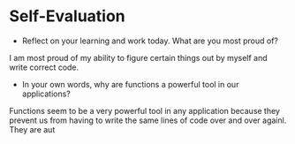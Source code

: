 # Self-Evaluation

- Reflect on your learning and work today. What are you most proud of?

I am most proud of my ability to figure certain things out by myself and write correct code.

- In your own words, why are functions a powerful tool in our applications?

Functions seem to be a very powerful tool in any application because they prevent us from having to write the same lines of code over and over againl. They are aut